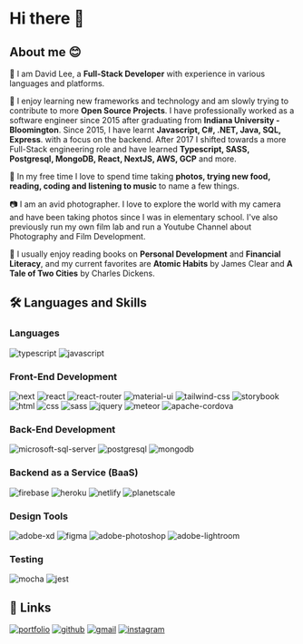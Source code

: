 # Hi there 👋

## About me 😊

🔭&nbsp;I am David Lee, a **Full-Stack Developer** with experience in various languages and platforms.

🌱&nbsp;I enjoy learning new frameworks and technology and am slowly trying to contribute to more **Open Source Projects**. I have professionally worked as a software engineer since 2015 after graduating from **Indiana University - Bloomington**. Since 2015, I have learnt **Javascript, C#, .NET, Java, SQL,  Express**. with a focus on the backend. After 2017 I shifted towards a more Full-Stack engineering role and have learned **Typescript, SASS, Postgresql, MongoDB, React, NextJS, AWS, GCP** and more.

💬&nbsp;In my free time I love to spend time taking **photos, trying new food, reading, coding and listening to music** to name a few things.

📷&nbsp;I am an avid photographer. I love to explore the world with my camera and have been taking photos since I was in elementary school. I've also previously run my own film lab and run a Youtube Channel about Photography and Film Development.

📕&nbsp;I usually enjoy reading books on **Personal Development** and **Financial Literacy**, and my current favorites are **Atomic Habits** by James Clear and **A Tale of Two Cities** by Charles Dickens.

## 🛠️ Languages and Skills

### Languages

![typescript](https://img.shields.io/badge/TypeScript-3178C6?style=for-the-badge&logo=typescript&logoColor=white)
![javascript](https://img.shields.io/badge/JavaScript-323330?style=for-the-badge&logo=javascript&logoColor=F7DF1E)

### Front-End Development

![next](https://img.shields.io/badge/Next-000000?style=for-the-badge&logo=nextdotjs&logoColor=FFFFFF)
![react](https://img.shields.io/badge/React-20232A?style=for-the-badge&logo=react&logoColor=61DAFB)
![react-router](https://img.shields.io/badge/React_Router-CA4245?style=for-the-badge&logo=react-router&logoColor=white)
![material-ui](https://img.shields.io/badge/Material_UI-0081CB?style=for-the-badge&logo=mui&logoColor=white)
![tailwind-css](https://img.shields.io/badge/tailwind_css-06B6D4?style=for-the-badge&logo=tailwind-css&logoColor=white)
![storybook](https://img.shields.io/badge/storybook-FF4785?style=for-the-badge&logo=storybook&logoColor=white)
![html](https://img.shields.io/badge/HTML5-E34F26?style=for-the-badge&logo=html5&logoColor=white)
![css](https://img.shields.io/badge/CSS3-1572B6?style=for-the-badge&logo=css3&logoColor=white)
![sass](https://img.shields.io/badge/SASS-CC6699?style=for-the-badge&logo=sass&logoColor=white)
![jquery](https://img.shields.io/badge/jQuery-0769AD?style=for-the-badge&logo=jquery&logoColor=white)
![meteor](https://img.shields.io/badge/meteor-DE4F4F?style=for-the-badge&logo=meteor&logoColor=white)
![apache-cordova](https://img.shields.io/badge/apache_cordova-E8E8E8?style=for-the-badge&logo=apache-cordova&logoColor=white)

### Back-End Development

![microsoft-sql-server](https://img.shields.io/badge/microsoft_sql_server-CC2927?style=for-the-badge&logo=microsoft-sql-server&logoColor=white)
![postgresql](https://img.shields.io/badge/postgresql-4169E1?style=for-the-badge&logo=postgresql&logoColor=white)
![mongodb](https://img.shields.io/badge/mongodb-47A248?style=for-the-badge&logo=mongodb&logoColor=white)

### Backend as a Service (BaaS)

![firebase](https://img.shields.io/badge/Firebase-ffaa00?style=for-the-badge&logo=Firebase&logoColor=white)
![heroku](https://img.shields.io/badge/Heroku-430098?style=for-the-badge&logo=heroku&logoColor=white)
![netlify](https://img.shields.io/badge/Netlify-00C7B7?style=for-the-badge&logo=netlify&logoColor=white)
![planetscale](https://img.shields.io/badge/Planetscale-000000?style=for-the-badge&logo=planetscale&logoColor=white)

### Design Tools

![adobe-xd](https://img.shields.io/badge/adobe_xd-470137?style=for-the-badge&logo=adobe-xd&logoColor=white)
![figma](https://img.shields.io/badge/figma-000000?style=for-the-badge&logo=figma&logoColor=white)
![adobe-photoshop](https://img.shields.io/badge/adobe_photoshop-31A8FF?style=for-the-badge&logo=adobe-photoshop&logoColor=white)
![adobe-lightroom](https://img.shields.io/badge/adobe_lightroom-31A8FF?style=for-the-badge&logo=adobe-lightroom&logoColor=white)

### Testing

![mocha](https://img.shields.io/badge/Mocha-8D6748?style=for-the-badge&logo=mocha&logoColor=white)
![jest](https://img.shields.io/badge/Jest-C21325?style=for-the-badge&logo=jest&logoColor=white)

## 🔗 Links
[![portfolio](https://img.shields.io/badge/Portfolio-5340ff?style=for-the-badge&logo=Google-chrome&logoColor=white)](https://sanghwa.dev/)
[![github](https://img.shields.io/badge/GitHub-000000?style=for-the-badge&logo=GitHub&logoColor=white)](https://github.com/sanlee423)
[![gmail](https://img.shields.io/badge/Gmail-D14836?style=for-the-badge&logo=Gmail&logoColor=white)](mailto:https://github.com/sanlee423)
[![instagram](https://img.shields.io/badge/Instagram-E4405F?style=for-the-badge&logo=instagram&logoColor=white)](https://www.instagram.com/sanleesnaps/)
